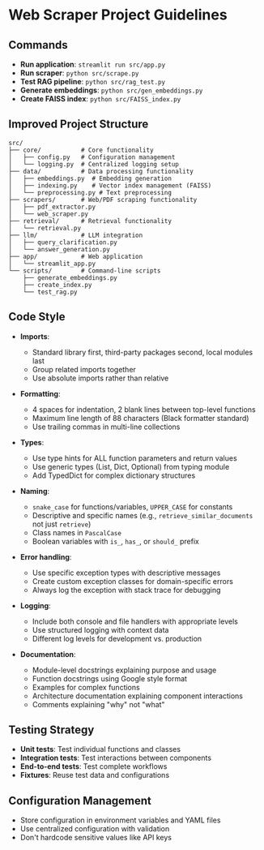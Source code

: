 # Web Scraper Project Guidelines

## Commands
- **Run application**: `streamlit run src/app.py`
- **Run scraper**: `python src/scrape.py`
- **Test RAG pipeline**: `python src/rag_test.py`
- **Generate embeddings**: `python src/gen_embeddings.py`
- **Create FAISS index**: `python src/FAISS_index.py`

## Improved Project Structure
```
src/
├── core/           # Core functionality
│   ├── config.py   # Configuration management
│   └── logging.py  # Centralized logging setup
├── data/           # Data processing functionality
│   ├── embeddings.py  # Embedding generation
│   ├── indexing.py    # Vector index management (FAISS)
│   └── preprocessing.py # Text preprocessing
├── scrapers/       # Web/PDF scraping functionality 
│   ├── pdf_extractor.py
│   └── web_scraper.py
├── retrieval/      # Retrieval functionality
│   └── retrieval.py
├── llm/            # LLM integration
│   ├── query_clarification.py
│   └── answer_generation.py
├── app/            # Web application
│   └── streamlit_app.py
└── scripts/        # Command-line scripts
    ├── generate_embeddings.py
    ├── create_index.py
    └── test_rag.py
```

## Code Style
- **Imports**: 
  - Standard library first, third-party packages second, local modules last
  - Group related imports together
  - Use absolute imports rather than relative

- **Formatting**: 
  - 4 spaces for indentation, 2 blank lines between top-level functions
  - Maximum line length of 88 characters (Black formatter standard)
  - Use trailing commas in multi-line collections

- **Types**: 
  - Use type hints for ALL function parameters and return values
  - Use generic types (List, Dict, Optional) from typing module
  - Add TypedDict for complex dictionary structures

- **Naming**: 
  - `snake_case` for functions/variables, `UPPER_CASE` for constants
  - Descriptive and specific names (e.g., `retrieve_similar_documents` not just `retrieve`)
  - Class names in `PascalCase`
  - Boolean variables with `is_`, `has_`, or `should_` prefix

- **Error handling**: 
  - Use specific exception types with descriptive messages
  - Create custom exception classes for domain-specific errors
  - Always log the exception with stack trace for debugging

- **Logging**: 
  - Include both console and file handlers with appropriate levels
  - Use structured logging with context data
  - Different log levels for development vs. production

- **Documentation**: 
  - Module-level docstrings explaining purpose and usage
  - Function docstrings using Google style format 
  - Examples for complex functions
  - Architecture documentation explaining component interactions
  - Comments explaining "why" not "what"

## Testing Strategy
- **Unit tests**: Test individual functions and classes
- **Integration tests**: Test interactions between components
- **End-to-end tests**: Test complete workflows
- **Fixtures**: Reuse test data and configurations

## Configuration Management
- Store configuration in environment variables and YAML files
- Use centralized configuration with validation
- Don't hardcode sensitive values like API keys